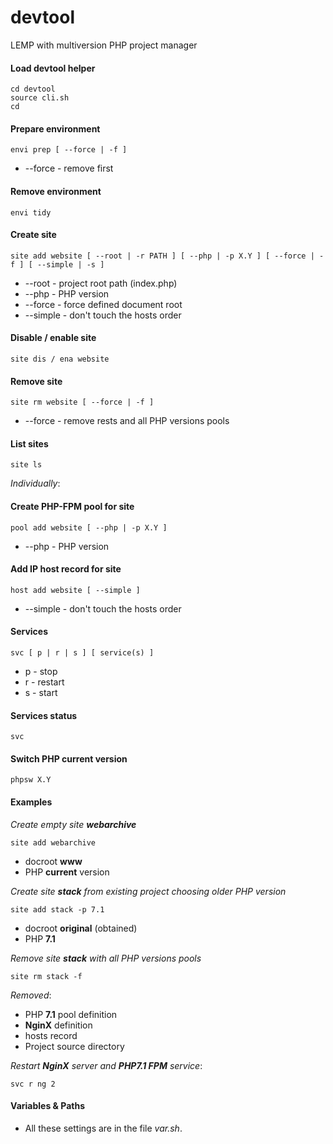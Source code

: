 # devtool
LEMP with multiversion PHP project manager

#### Load devtool helper

```shell
cd devtool
source cli.sh
cd
```
#### Prepare environment
```
envi prep [ --force | -f ]
```
* --force - remove first

#### Remove environment
```
envi tidy
```

#### Create site
```
site add website [ --root | -r PATH ] [ --php | -p X.Y ] [ --force | -f ] [ --simple | -s ]
```
* --root - project root path (index.php)
* --php	- PHP version
* --force - force defined document root
* --simple - don't touch the hosts order

#### Disable / enable site
```
site dis / ena website
```

#### Remove site
```
site rm website [ --force | -f ]
```
* --force - remove rests and all PHP versions pools

#### List sites
```
site ls
```

_Individually_:

#### Create PHP-FPM pool for site
```
pool add website [ --php | -p X.Y ]
```
* --php	- PHP version

#### Add IP host record for site
```
host add website [ --simple ]
```
* --simple - don't touch the hosts order

#### Services
```
svc [ p | r | s ] [ service(s) ]
```
* p - stop
* r - restart
* s - start

#### Services status
```
svc
```

#### Switch PHP current version
```
phpsw X.Y
```
#### Examples

_Create empty site **webarchive**_
```
site add webarchive
```
* docroot **www**
* PHP **current** version

_Create site **stack** from existing project choosing older PHP version_
```
site add stack -p 7.1
```
* docroot **original** (obtained)
* PHP **7.1**

_Remove site **stack** with all PHP versions pools_
```
site rm stack -f
```
_Removed_:
* PHP **7.1** pool definition
* **NginX** definition
* hosts record
* Project source directory

_Restart **NginX** server and **PHP7.1 FPM** service_:
```
svc r ng 2
```

#### Variables & Paths
* All these settings are in the file _var.sh_.
